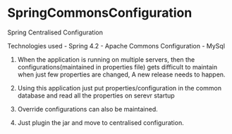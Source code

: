 # SpringCommonsConfiguration
Spring Centralised Configuration 

Technologies used
    - Spring 4.2
    - Apache Commons Configuration
    - MySql

1. When the application is running on multiple servers, then the configurations(maintained in properties file) gets difficult
   to maintain when just few properties are changed, A new release needs to happen.
   
2. Using this application just put properties/configuration in the common database and read all the properties on serevr startup

3. Override configurations can also be maintained. 

4. Just plugin the jar and move to centralised configuration.
